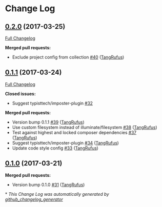 # Change Log

## [0.2.0](https://github.com/TypistTech/imposter/tree/0.2.0) (2017-03-25)
[Full Changelog](https://github.com/TypistTech/imposter/compare/0.1.1...0.2.0)

**Merged pull requests:**

- Exclude project config from collection [\#40](https://github.com/TypistTech/imposter/pull/40) ([TangRufus](https://github.com/TangRufus))

## [0.1.1](https://github.com/TypistTech/imposter/tree/0.1.1) (2017-03-24)
[Full Changelog](https://github.com/TypistTech/imposter/compare/0.1.0...0.1.1)

**Closed issues:**

- Suggest typisttech/imposter-plugin [\#32](https://github.com/TypistTech/imposter/issues/32)

**Merged pull requests:**

- Version bump 0.1.1 [\#39](https://github.com/TypistTech/imposter/pull/39) ([TangRufus](https://github.com/TangRufus))
- Use custom filesystem instead of illuminate/filesystem [\#38](https://github.com/TypistTech/imposter/pull/38) ([TangRufus](https://github.com/TangRufus))
- Test against highest and locked composer dependencies [\#37](https://github.com/TypistTech/imposter/pull/37) ([TangRufus](https://github.com/TangRufus))
- Suggest typisttech/imposter-plugin [\#34](https://github.com/TypistTech/imposter/pull/34) ([TangRufus](https://github.com/TangRufus))
- Update code style config [\#33](https://github.com/TypistTech/imposter/pull/33) ([TangRufus](https://github.com/TangRufus))

## [0.1.0](https://github.com/TypistTech/imposter/tree/0.1.0) (2017-03-21)
**Merged pull requests:**

- Version bump 0.1.0 [\#31](https://github.com/TypistTech/imposter/pull/31) ([TangRufus](https://github.com/TangRufus))



\* *This Change Log was automatically generated by [github_changelog_generator](https://github.com/skywinder/Github-Changelog-Generator)*